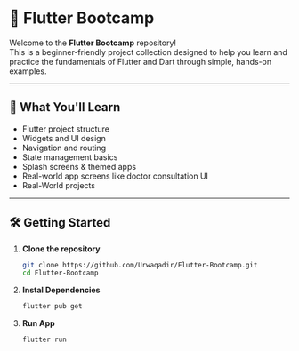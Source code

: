 # 📱 Flutter Bootcamp

Welcome to the **Flutter Bootcamp** repository!  
This is a beginner-friendly project collection designed to help you learn and practice the fundamentals of Flutter and Dart through simple, hands-on examples.

---

## 🚀 What You'll Learn

- Flutter project structure
- Widgets and UI design
- Navigation and routing
- State management basics
- Splash screens & themed apps
- Real-world app screens like doctor consultation UI
- Real-World projects

---

## 🛠️ Getting Started

1. **Clone the repository**

   ```bash
   git clone https://github.com/Urwaqadir/Flutter-Bootcamp.git
   cd Flutter-Bootcamp

2. **Instal Dependencies**
   ```bash
   flutter pub get
3. **Run App**
   ```bash
   flutter run

   

